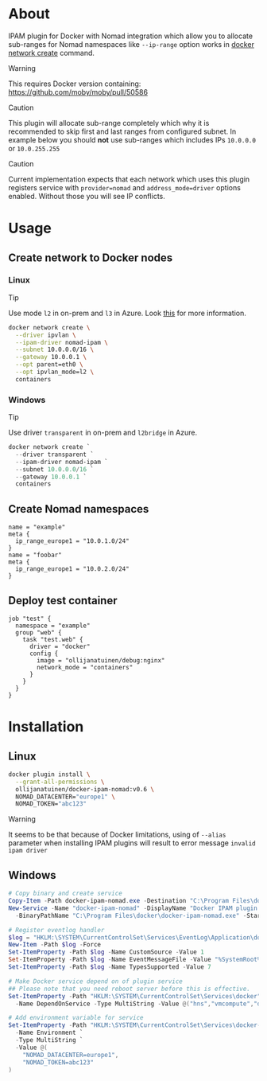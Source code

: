 # About
IPAM plugin for Docker with Nomad integration which allow you to allocate sub-ranges for Nomad namespaces like `--ip-range` option works in [docker network create](https://docs.docker.com/reference/cli/docker/network/create/) command.

> [!WARNING]
> This requires Docker version containing: https://github.com/moby/moby/pull/50586

> [!CAUTION]
> This plugin will allocate sub-range completely which why it is recommended to skip first and last ranges from configured subnet.
> In example below you should **not** use sub-ranges which includes IPs `10.0.0.0` or `10.0.255.255`

> [!CAUTION]
> Current implementation expects that each network which uses this plugin registers service with `provider=nomad` and `address_mode=driver` options enabled. Without those you will see IP conflicts.

# Usage
## Create network to Docker nodes
### Linux
> [!TIP]
> Use mode `l2` in on-prem and `l3` in Azure. Look [this](https://blog.cloudtrooper.net/2023/05/10/ipvlan-with-docker-in-azure) for more information.

```bash
docker network create \
  --driver ipvlan \
  --ipam-driver nomad-ipam \
  --subnet 10.0.0.0/16 \
  --gateway 10.0.0.1 \
  --opt parent=eth0 \
  --opt ipvlan_mode=l2 \
  containers
```
### Windows
> [!TIP]
> Use driver `transparent` in on-prem and `l2bridge` in Azure.

```powershell
docker network create `
  --driver transparent `
  --ipam-driver nomad-ipam `
  --subnet 10.0.0.0/16 `
  --gateway 10.0.0.1 `
  containers
```

## Create Nomad namespaces
```hcl
name = "example"
meta {
  ip_range_europe1 = "10.0.1.0/24"
}
name = "foobar"
meta {
  ip_range_europe1 = "10.0.2.0/24"
}
```

## Deploy test container
```hcl
job "test" {
  namespace = "example"
  group "web" {
    task "test.web" {
      driver = "docker"
      config {
        image = "ollijanatuinen/debug:nginx"
        network_mode = "containers"
      }
    }
  }
}
```

# Installation
## Linux
```bash
docker plugin install \
  --grant-all-permissions \
  ollijanatuinen/docker-ipam-nomad:v0.6 \
  NOMAD_DATACENTER="europe1" \
  NOMAD_TOKEN="abc123"
```

> [!WARNING]
> It seems to be that because of Docker limitations, using of `--alias` parameter when installing IPAM plugins will result to error message `invalid ipam driver`

## Windows
```powershell
# Copy binary and create service
Copy-Item -Path docker-ipam-nomad.exe -Destination "C:\Program Files\docker"
New-Service -Name "docker-ipam-nomad" -DisplayName "Docker IPAM plugin with Nomad integration" `
  -BinaryPathName "C:\Program Files\docker\docker-ipam-nomad.exe" -StartupType Automatic

# Register eventlog handler
$log = "HKLM:\SYSTEM\CurrentControlSet\Services\EventLog\Application\docker-ipam-nomad"
New-Item -Path $log -Force
Set-ItemProperty -Path $log -Name CustomSource -Value 1
Set-ItemProperty -Path $log -Name EventMessageFile -Value "%SystemRoot%\System32\EventCreate.exe"
Set-ItemProperty -Path $log -Name TypesSupported -Value 7

# Make Docker service depend on of plugin service
## Please note that you need reboot server before this is effective.
Set-ItemProperty -Path "HKLM:\SYSTEM\CurrentControlSet\Services\docker" `
  -Name DependOnService -Type MultiString -Value @("hns","vmcompute","docker-ipam-nomad")

# Add environment variable for service
Set-ItemProperty -Path "HKLM:\SYSTEM\CurrentControlSet\Services\docker-ipam-nomad" `
  -Name Environment `
  -Type MultiString `
  -Value @(
    "NOMAD_DATACENTER=europe1",
    "NOMAD_TOKEN=abc123"
)
```
